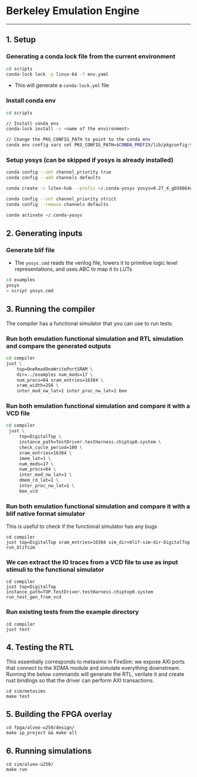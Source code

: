 # Berkeley Emulation Engine

---

## 1. Setup

### Generating a conda lock file from the current environment

```bash
cd scripts
conda-lock lock -p linux-64 -f env.yaml
```

- This will generate a `conda-lock.yml` file

### Install conda env

```bash
cd scripts

// Install conda env
conda-lock install -n <name of the environment>

// Change the PKG_CONFIG_PATH to point to the conda env
conda env config vars set PKG_CONFIG_PATH=$CONDA_PREFIX/lib/pkgconfig:$PKG_CONFIG_PATH
```

### Setup yosys (can be skipped if yosys is already installed)

```bash
conda config --set channel_priority true
conda config --add channels defaults

conda create -c litex-hub --prefix ~/.conda-yosys yosys=0.27_4_gb58664d44

conda config --set channel_priority strict
conda config --remove channels defaults

conda activate ~/.conda-yosys
```


## 2. Generating inputs

### Generate blif file

- The `yosys.cmd` reads the verilog file, lowers it to primitive logic level representations, and uses ABC to map it to LUTs

```bash
cd examples
yosys
> script yosys.cmd
```

## 3. Running the compiler

The compiler has a functional simulator that you can use to run tests.

### Run both emulation functional simulation and RTL simulation and compare the generated outputs

```bash
cd compiler
just \
    top=OneReadOneWritePortSRAM \
    dir=../examples num_mods=17 \
    num_procs=64 sram_entries=16384 \
    sram_width=256 \
    inter_mod_nw_lat=1 inter_proc_nw_lat=1 bee
```

### Run both emulation functional simulation and compare it with a VCD file

```bash
cd compiler
 just \
     top=DigitalTop \
     instance_path=TestDriver.testHarness.chiptop0.system \
     check_cycle_period=100 \
     sram_entries=16384 \
     imem_lat=1 \
     num_mods=17 \
     num_procs=64 \
     inter_mod_nw_lat=1 \
     dmem_rd_lat=1 \
     inter_proc_nw_lat=1 \
     bee_vcd
```

### Run both emulation functional simulation and compare it with a blif native format simulator

This is useful to check if the functional simulator has any bugs

```
cd compiler
just top=DigitalTop sram_entries=16384 sim_dir=blif-sim-dir-DigitalTop run_blifsim
```

### We can extract the IO traces from a VCD file to use as input stimuli to the functional simulator

```
cd compiler
just top=DigitalTop instance_path=TOP.TestDriver.testHarness.chiptop0.system run_test_gen_from_vcd
```

### Run existing tests from the example directory

```
cd compiler
just test
```

## 4. Testing the RTL

This essentially corresponds to metasims in FireSim: we expose AXI ports that connect to the XDMA module and simulate everything downstream.
Running the below commands will generate the RTL, verilate it and create rust bindings so that the driver can perform AXI transactions.

```
cd sim/metasims
make test
```

## 5. Building the FPGA overlay

```
cd fpga/alveo-u250/design/
make ip_project && make all
```

## 6. Running simulations

```
cd sim/alveo-u250/
make run
```
